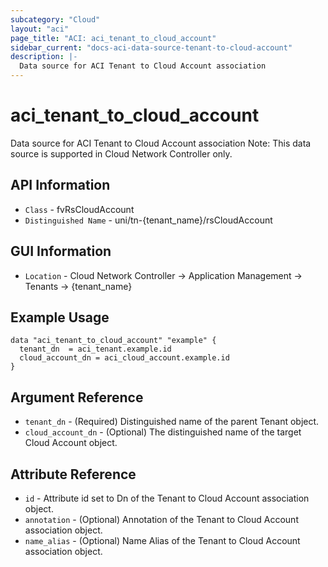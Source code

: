 ```yaml
---
subcategory: "Cloud"
layout: "aci"
page_title: "ACI: aci_tenant_to_cloud_account"
sidebar_current: "docs-aci-data-source-tenant-to-cloud-account"
description: |-
  Data source for ACI Tenant to Cloud Account association
---
```


# aci_tenant_to_cloud_account #

Data source for ACI Tenant to Cloud Account association
Note: This data source is supported in Cloud Network Controller only.

## API Information ##

* `Class` - fvRsCloudAccount
* `Distinguished Name` - uni/tn-{tenant_name}/rsCloudAccount

## GUI Information ##

* `Location` - Cloud Network Controller -> Application Management -> Tenants -> {tenant_name}



## Example Usage ##

```hcl
data "aci_tenant_to_cloud_account" "example" {
  tenant_dn  = aci_tenant.example.id
  cloud_account_dn = aci_cloud_account.example.id
}
```

## Argument Reference ##

* `tenant_dn` - (Required) Distinguished name of the parent Tenant object.
* `cloud_account_dn` - (Optional) The distinguished name of the target Cloud Account object.

## Attribute Reference ##
* `id` - Attribute id set to Dn of the Tenant to Cloud Account association object.
* `annotation` - (Optional) Annotation of the Tenant to Cloud Account association object.
* `name_alias` - (Optional) Name Alias of the Tenant to Cloud Account association object.

